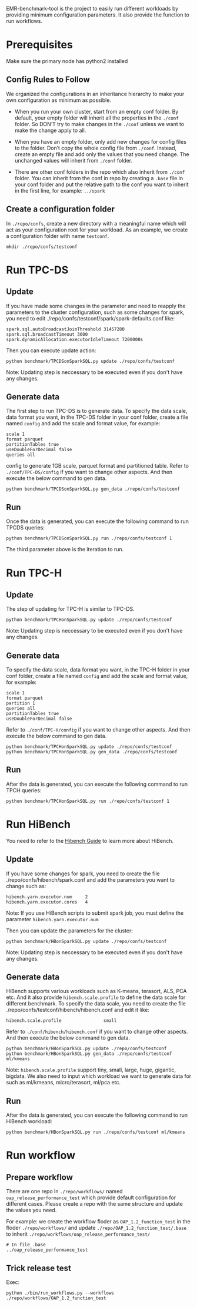 EMR-benchmark-tool is the project to easily run different workloads by providing minimum configuration parameters. It also provide the function to run workflows.

# Prerequisites
 
Make sure the primary node has python2 installed


## Config Rules to Follow ##

We organized the configurations in an inheritance hierarchy to make your own configuration as minimum as possible.

* When you run your own cluster, start from an empty conf folder. By default, your empty folder will inherit all the properties in the ```./conf``` folder. So DON’T try to make changes in the ```./conf``` unless we want to make the change apply to all.

* When you have an empty folder, only add new changes for config files to the folder. Don’t copy the whole config file from ```./conf```. Instead, create an empty file and add only the values that you need change. The unchanged values will inherit from ```./conf``` folder.

* There are other conf folders in the repo which also inherit from ```./conf``` folder. You can inherit from the conf in repo by creating a ```.base``` file in your conf folder and put the relative path to the conf you want to inherit in the first line, for example: ```../spark```

## Create a configuration folder ##

In ```./repo/confs```, create a new directory with a meaningful name which will act as your configuration root for your workload. As an example, we create a configuration folder with name ```testconf```.

```
mkdir ./repo/confs/testconf
```

# Run TPC-DS #

## Update ##

If you have made some changes in the parameter and need to reapply the parameters to the cluster configuration, such as some changes for spark, you need to edit ./repo/confs/testconf/spark/spark-defaults.conf like:
```
spark.sql.autoBroadcastJoinThreshold 31457280
spark.sql.broadcastTimeout 3600
spark.dynamicAllocation.executorIdleTimeout 7200000s
```
Then you can execute update action:

```
python benchmark/TPCDSonSparkSQL.py update ./repo/confs/testconf
```
Note: Updating step is neccessary to be executed even if you don't have any changes.
## Generate data ##

The first step to run TPC-DS is to generate data. To specify the data scale, data format you want, in the TPC-DS folder in your conf folder, create a file named ```config``` and add the scale and format value, for example:

```
scale 1
format parquet
partitionTables true
useDoubleForDecimal false
queries all
```

config to generate 1GB scale, parquet format and partitioned table. Refer to ```./conf/TPC-DS/config``` if you want to change other aspects. And then execute the below command to gen data.

```
python benchmark/TPCDSonSparkSQL.py gen_data ./repo/confs/testconf
```

## Run ##

Once the data is generated, you can execute the following command to run TPCDS queries:

```
python benchmark/TPCDSonSparkSQL.py run ./repo/confs/testconf 1
```

The third parameter above is the iteration to run.


# Run TPC-H #

## Update ##

The step of updating for TPC-H is similar to TPC-DS.

```
python benchmark/TPCHonSparkSQL.py update ./repo/confs/testconf
```
Note: Updating step is neccessary to be executed even if you don't have any changes.
## Generate data ##

To specify the data scale, data format you want, in the TPC-H folder in your conf folder, create a file named ```config``` and add the scale and format value, for example:

```
scale 1
format parquet
partition 1
queries all
partitionTables true
useDoubleForDecimal false
```

Refer to ```./conf/TPC-H/config``` if you want to change other aspects. And then execute the below command to gen data.

```
python benchmark/TPCHonSparkSQL.py update ./repo/confs/testconf
python benchmark/TPCHonSparkSQL.py gen_data ./repo/confs/testconf
```

## Run ##

After the data is generated, you can execute the following command to run TPCH queries:

```
python benchmark/TPCHonSparkSQL.py run ./repo/confs/testconf 1
```

# Run HiBench #

You need to refer to the [Hibench Guide](https://github.com/Intel-bigdata/HiBench) to learn more about HiBench.

## Update ##

If you have some changes for spark, you need to create the file ./repo/confs/hibench/spark.conf and add the parameters you want to change such as:
```
hibench.yarn.executor.num     2
hibench.yarn.executor.cores   4
```
Note: If you use HiBench scripts to submit spark job, you must define the parameter ```hibench.yarn.executor.num```

Then you can update the parameters for the cluster:

```
python benchmark/HBonSparkSQL.py update ./repo/confs/testconf
```
Note: Updating step is neccessary to be executed even if you don't have any changes.

## Generate data ##

HiBench supports various workloads such as K-means, terasort, ALS, PCA etc. And it also provide ```hibench.scale.profile``` to define the data scale for different benchmark. To specify the data scale, you need to create the file ./repo/confs/testconf/hibench/hibench.conf and edit it like:

```
hibench.scale.profile                small
```

Refer to ```./conf/hibench/hibench.conf``` if you want to change other aspects. And then execute the below command to gen data.

```
python benchmark/HBonSparkSQL.py update ./repo/confs/testconf
python benchmark/HBonSparkSQL.py gen_data ./repo/confs/testconf ml/kmeans
```
Note: ```hibench.scale.profile``` support tiny, small, large, huge, gigantic, bigdata. We also need to  input which workload we want to generate data for such as ml/kmeans, micro/terasort, ml/pca etc.

## Run ##

After the data is generated, you can execute the following command to run HiBench workload:

```
python benchmark/HBonSparkSQL.py run ./repo/confs/testconf ml/kmeans
```


# Run workflow


## Prepare workflow  ##

There are one repo in ```./repo/workflows/``` named ```oap_release_performance_test``` which provide default configuration for different cases. Please create a repo  with the same structure and update the values you need.

For example: we create the  workflow floder as ```OAP_1.2_function_test``` in the floder ```./repo/workflows/```  and update ```./repo/OAP_1.2_function_test/.base``` to inherit ```./repo/workflows/oap_release_performance_test/```
```
# In file .base
../oap_release_performance_test
```

## Trick release test ##

Exec:

```
python ./bin/run_workflows.py --workflows ./repo/workflows/OAP_1.2_function_test
```
